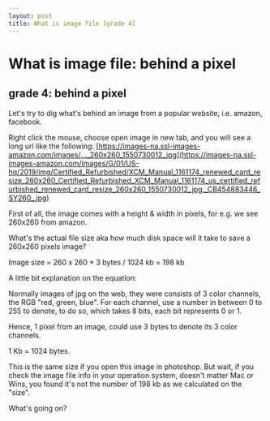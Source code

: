 ```yaml
---
layout: post
title: What is image file [grade 4]
---
```


# What is image file: behind a pixel

## grade 4: behind a pixel

Let's try to dig what's behind an image from a popular website, i.e. amazon, facebook.

Right click the mouse, choose open image in new tab, and you will see a long url like the following:
[https://images-na.ssl-images-amazon.com/images/..._260x260_1550730012_jpg](https://images-na.ssl-images-amazon.com/images/G/01/US-hq/2019/img/Certified_Refurbished/XCM_Manual_1161174_renewed_card_resize_260x260_Certified_Refurbished_XCM_Manual_1161174_us_certified_refurbished_renewed_card_resize_260x260_1550730012_jpg._CB454883446_SY260_.jpg)

First of all, the image comes with a height & width in pixels, for e.g. we see 260x260 from amazon.

What's the actual file size aka how much disk space will it take to save a 260x260 pixels image? 

Image size = 260 x 260 * 3 bytes / 1024 kb = 198 kb

A little bit explanation on the equation:

Normally images of jpg on the web, they were consists of 3 color channels, the RGB "red, green, blue". 
For each channel, use a number in between 0 to 255 to denote, to do so, which takes 8 bits, each bit represents 0 or 1.

Hence, 1 pixel from an image, could use 3 bytes to denote its 3 color channels. 

1 Kb = 1024 bytes.

This is the same size if you open this image in photoshop.
But wait, if you check the image file info in your operation system, doesn't matter Mac or Wins, you found it's not the number of 198 kb as we calculated on the "size". 

What's going on? 




